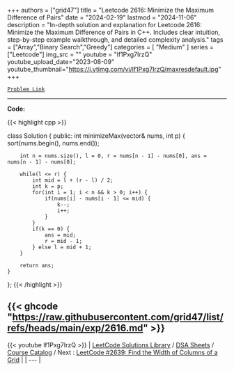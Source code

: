 
+++
authors = ["grid47"]
title = "Leetcode 2616: Minimize the Maximum Difference of Pairs"
date = "2024-02-19"
lastmod = "2024-11-06"
description = "In-depth solution and explanation for Leetcode 2616: Minimize the Maximum Difference of Pairs in C++. Includes clear intuition, step-by-step example walkthrough, and detailed complexity analysis."
tags = ["Array","Binary Search","Greedy"]
categories = [
    "Medium"
]
series = ["Leetcode"]
img_src = ""
youtube = "lf1Pxg7IrzQ"
youtube_upload_date="2023-08-09"
youtube_thumbnail="https://i.ytimg.com/vi/lf1Pxg7IrzQ/maxresdefault.jpg"
+++



[`Problem Link`](https://leetcode.com/problems/minimize-the-maximum-difference-of-pairs/description/)

---
**Code:**

{{< highlight cpp >}}

class Solution {
public:
    int minimizeMax(vector<int>& nums, int p) {
        sort(nums.begin(), nums.end());
        
        int n = nums.size(), l = 0, r = nums[n - 1] - nums[0], ans = nums[n - 1] - nums[0];
        
        while(l <= r) {
            int mid = l + (r - l) / 2;
            int k = p;
            for(int i = 1; i < n && k > 0; i++) {
                if(nums[i] - nums[i - 1] <= mid) {
                    k--;
                    i++;
                }
            }
            if(k == 0) {
                ans = mid;
                r = mid - 1;
            } else l = mid + 1;
        }
        
        return ans;
    }
};
{{< /highlight >}}

{{< ghcode "https://raw.githubusercontent.com/grid47/list/refs/heads/main/exp/2616.md" >}}
---
{{< youtube lf1Pxg7IrzQ >}}
| [LeetCode Solutions Library](https://grid47.xyz/leetcode/) / [DSA Sheets](https://grid47.xyz/sheets/) / [Course Catalog](https://grid47.xyz/courses/) / Next : [LeetCode #2639: Find the Width of Columns of a Grid](https://grid47.xyz/leetcode/solution-2639-find-the-width-of-columns-of-a-grid/) |
| --- |
